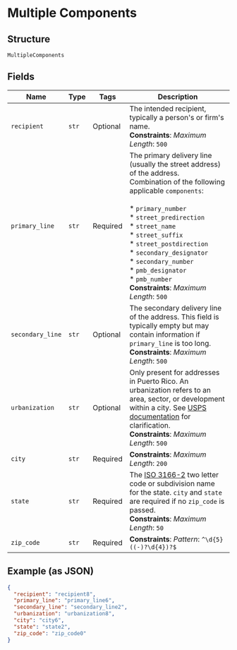 
# Multiple Components

## Structure

`MultipleComponents`

## Fields

| Name | Type | Tags | Description |
|  --- | --- | --- | --- |
| `recipient` | `str` | Optional | The intended recipient, typically a person's or firm's name.<br>**Constraints**: *Maximum Length*: `500` |
| `primary_line` | `str` | Required | The primary delivery line (usually the street address) of the address.<br>Combination of the following applicable `components`:<br><br>* `primary_number`<br>* `street_predirection`<br>* `street_name`<br>* `street_suffix`<br>* `street_postdirection`<br>* `secondary_designator`<br>* `secondary_number`<br>* `pmb_designator`<br>* `pmb_number`<br>**Constraints**: *Maximum Length*: `500` |
| `secondary_line` | `str` | Optional | The secondary delivery line of the address. This field is typically empty but may contain information if `primary_line` is too long.<br>**Constraints**: *Maximum Length*: `500` |
| `urbanization` | `str` | Optional | Only present for addresses in Puerto Rico. An urbanization refers to an area, sector, or development within a city. See <a href="https://pe.usps.com/text/pub28/28api_008.htm#:~:text=I51.,-4%20Urbanizations&text=In%20Puerto%20Rico%2C%20identical%20street,placed%20before%20the%20urbanization%20name." target="_blank">USPS documentation</a> for clarification.<br>**Constraints**: *Maximum Length*: `500` |
| `city` | `str` | Required | **Constraints**: *Maximum Length*: `200` |
| `state` | `str` | Required | The <a href="https://en.wikipedia.org/wiki/ISO_3166-2:US" target="_blank">ISO 3166-2</a> two letter code or subdivision name for the state. `city` and `state` are required if no `zip_code` is passed.<br>**Constraints**: *Maximum Length*: `50` |
| `zip_code` | `str` | Required | **Constraints**: *Pattern*: `^\d{5}((-)?\d{4})?$` |

## Example (as JSON)

```json
{
  "recipient": "recipient8",
  "primary_line": "primary_line6",
  "secondary_line": "secondary_line2",
  "urbanization": "urbanization8",
  "city": "city6",
  "state": "state2",
  "zip_code": "zip_code0"
}
```

